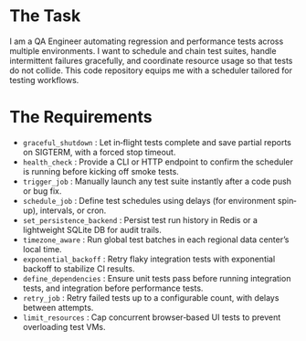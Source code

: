 # The Task

I am a QA Engineer automating regression and performance tests across multiple environments. I want to schedule and chain test suites, handle intermittent failures gracefully, and coordinate resource usage so that tests do not collide. This code repository equips me with a scheduler tailored for testing workflows.

# The Requirements

* `graceful_shutdown` : Let in‐flight tests complete and save partial reports on SIGTERM, with a forced stop timeout.
* `health_check` : Provide a CLI or HTTP endpoint to confirm the scheduler is running before kicking off smoke tests.
* `trigger_job` : Manually launch any test suite instantly after a code push or bug fix.
* `schedule_job` : Define test schedules using delays (for environment spin‐up), intervals, or cron.
* `set_persistence_backend` : Persist test run history in Redis or a lightweight SQLite DB for audit trails.
* `timezone_aware` : Run global test batches in each regional data center’s local time.
* `exponential_backoff` : Retry flaky integration tests with exponential backoff to stabilize CI results.
* `define_dependencies` : Ensure unit tests pass before running integration tests, and integration before performance tests.
* `retry_job` : Retry failed tests up to a configurable count, with delays between attempts.
* `limit_resources` : Cap concurrent browser‐based UI tests to prevent overloading test VMs.
